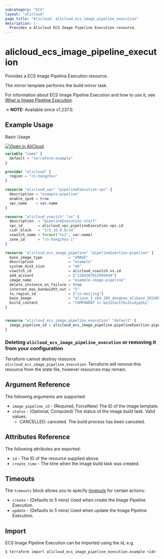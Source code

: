 ```yaml
---
subcategory: "ECS"
layout: "alicloud"
page_title: "Alicloud: alicloud_ecs_image_pipeline_execution"
description: |-
  Provides a Alicloud ECS Image Pipeline Execution resource.
---
```


# alicloud_ecs_image_pipeline_execution

Provides a ECS Image Pipeline Execution resource.

The mirror template performs the build mirror task.

For information about ECS Image Pipeline Execution and how to use it, see [What is Image Pipeline Execution](https://www.alibabacloud.com/help/en/).

-> **NOTE:** Available since v1.237.0.

## Example Usage

Basic Usage

<div style="display: block;margin-bottom: 40px;"><div class="oics-button" style="float: right;position: absolute;margin-bottom: 10px;">
  <a href="https://api.aliyun.com/terraform?resource=alicloud_ecs_image_pipeline_execution&exampleId=51ea8dfb-0104-8d61-3482-a8835b0b0df89a34328f&activeTab=example&spm=docs.r.ecs_image_pipeline_execution.0.51ea8dfb01&intl_lang=EN_US" target="_blank">
    <img alt="Open in AliCloud" src="https://img.alicdn.com/imgextra/i1/O1CN01hjjqXv1uYUlY56FyX_!!6000000006049-55-tps-254-36.svg" style="max-height: 44px; max-width: 100%;">
  </a>
</div></div>

```terraform
variable "name" {
  default = "terraform-example"
}

provider "alicloud" {
  region = "cn-hangzhou"
}

resource "alicloud_vpc" "pipelineExecution-vpc" {
  description = "example-pipeline"
  enable_ipv6 = true
  vpc_name    = var.name
}

resource "alicloud_vswitch" "vs" {
  description  = "pipelineExecution-start"
  vpc_id       = alicloud_vpc.pipelineExecution-vpc.id
  cidr_block   = "172.16.0.0/24"
  vswitch_name = format("%s1", var.name)
  zone_id      = "cn-hangzhou-i"
}

resource "alicloud_ecs_image_pipeline" "pipelineExection-pipeline" {
  base_image_type            = "IMAGE"
  description                = "example"
  system_disk_size           = "40"
  vswitch_id                 = alicloud_vswitch.vs.id
  add_account                = ["1284387915995949"]
  image_name                 = "example-image-pipeline"
  delete_instance_on_failure = true
  internet_max_bandwidth_out = "5"
  to_region_id               = ["cn-beijing"]
  base_image                 = "aliyun_3_x64_20G_dengbao_alibase_20240819.vhd"
  build_content              = "COMPONENT ic-bp122acttbs2sxdyq2ky"
}


resource "alicloud_ecs_image_pipeline_execution" "default" {
  image_pipeline_id = alicloud_ecs_image_pipeline.pipelineExection-pipeline.id
}
```

### Deleting `alicloud_ecs_image_pipeline_execution` or removing it from your configuration

Terraform cannot destroy resource `alicloud_ecs_image_pipeline_execution`. Terraform will remove this resource from the state file, however resources may remain.

## Argument Reference

The following arguments are supported:
* `image_pipeline_id` - (Required, ForceNew) The ID of the image template.
* `status` - (Optional, Computed) The status of the image build task. Valid values:
  - CANCELLED: canceled. The build process has been canceled.

## Attributes Reference

The following attributes are exported:
* `id` - The ID of the resource supplied above.
* `create_time` - The time when the image build task was created.

## Timeouts

The `timeouts` block allows you to specify [timeouts](https://www.terraform.io/docs/configuration-0-11/resources.html#timeouts) for certain actions:
* `create` - (Defaults to 5 mins) Used when create the Image Pipeline Execution.
* `update` - (Defaults to 5 mins) Used when update the Image Pipeline Execution.

## Import

ECS Image Pipeline Execution can be imported using the id, e.g.

```shell
$ terraform import alicloud_ecs_image_pipeline_execution.example <id>
```